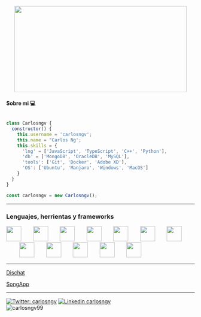 
<p align="center">
  <img width="460" height="230" src="https://media.giphy.com/media/aNqEFrYVnsS52/giphy.gif" alr="Cat">
</p>

#### Sobre mi 💻



```javascript

class Carlosngv {
  constructor() {
    this.username = 'carlosngv';
    this.name = "Carlos Ng';
    this.skills = {
      'lng' = ['JavaScript', 'TypeScript', 'C++', 'Python'],
      'db' = ['MongoDB', 'OracleDB', 'MySQL'],
      'tools': ['Git', 'Docker', 'Adobe XD'],
      'OS': ['Ubuntu', 'Manjaro', 'Windows', 'MacOS']
    }
  }
}

const carlosngv = new Carlosngv();
```


---

<h3>Lenguajes, herrientas y frameworks</h3>

<img src="https://cdn.jsdelivr.net/gh/devicons/devicon@latest/icons/html5/html5-plain.svg" width="40px">&nbsp;&nbsp;&nbsp;&nbsp;&nbsp;&nbsp;&nbsp;&nbsp;<img src="https://cdn.jsdelivr.net/gh/devicons/devicon@latest/icons/css3/css3-plain.svg" width="40px">&nbsp;&nbsp;&nbsp;&nbsp;&nbsp;&nbsp;&nbsp;&nbsp;<img src="https://cdn.jsdelivr.net/gh/devicons/devicon@latest/icons/javascript/javascript-original.svg" width="40px">&nbsp;&nbsp;&nbsp;&nbsp;&nbsp;&nbsp;&nbsp;&nbsp;<img src="https://cdn.iconscout.com/icon/free/png-512/typescript-1174965.png" width="40px">&nbsp;&nbsp;&nbsp;&nbsp;&nbsp;&nbsp;&nbsp;&nbsp;<img src="https://cdn.jsdelivr.net/gh/devicons/devicon@latest/icons/nodejs/nodejs-plain.svg" width="40px">&nbsp;&nbsp;&nbsp;&nbsp;&nbsp;&nbsp;&nbsp;&nbsp;<img src="https://cdn.worldvectorlogo.com/logos/angular-icon.svg" width="40px">&nbsp;&nbsp;&nbsp;&nbsp;&nbsp;&nbsp;&nbsp;&nbsp;<img src="https://cdn.jsdelivr.net/gh/devicons/devicon@latest/icons/git/git-original.svg" width="40px">&nbsp;&nbsp;&nbsp;&nbsp;&nbsp;&nbsp;&nbsp;&nbsp;&nbsp;<img src="https://cdn.jsdelivr.net/gh/devicons/devicon@latest/icons/mongodb/mongodb-original.svg" width="40px">&nbsp;&nbsp;&nbsp;&nbsp;&nbsp;&nbsp;&nbsp;&nbsp;<img src="https://camo.githubusercontent.com/c5b95fc653e7928d7277fa065cd098187cb9b7ea2d4d976cef5215a0676d2424/68747470733a2f2f63646e2e6a7364656c6976722e6e65742f67682f616e67756c61722d6d6174657269616c2d657874656e73696f6e732f7061676573406d61737465722f6173736574732f616e67756c61722d6d6174657269616c2d657874656e73696f6e732d6c6f676f2e706e67" width="40px">&nbsp;&nbsp;&nbsp;&nbsp;&nbsp;&nbsp;&nbsp;&nbsp;<img src="https://img.icons8.com/ios/452/mysql-logo.png" width="40px">&nbsp;&nbsp;&nbsp;&nbsp;&nbsp;&nbsp;&nbsp;&nbsp;<img src="https://upload.wikimedia.org/wikipedia/commons/thumb/c/c3/Python-logo-notext.svg/768px-Python-logo-notext.svg.png" width="40px">&nbsp;&nbsp;&nbsp;&nbsp;&nbsp;&nbsp;&nbsp;&nbsp;<img src="http://joshinnovations.com/adminstyles/img/gallery/1612864460.png" width="40px">


---

[Dischat](https://github.com/carlosngv/Dischat)

[SongApp](https://github.com/carlosngv/SongApp)


---

[![Twitter: carlosngv](https://img.shields.io/badge/twitter-%231DA1F2.svg?&style=for-the-badge&logo=twitter&logoColor=white)](https://twitter.com/carlosngv)
[![Linkedin carlosngv](https://img.shields.io/badge/linkedin-%230077B5.svg?&style=for-the-badge&logo=linkedin&logoColor=white)](https://www.linkedin.com/in/carlosngv99/)
<br>
![carlosngv99](https://komarev.com/ghpvc/?username=carlosngv)



